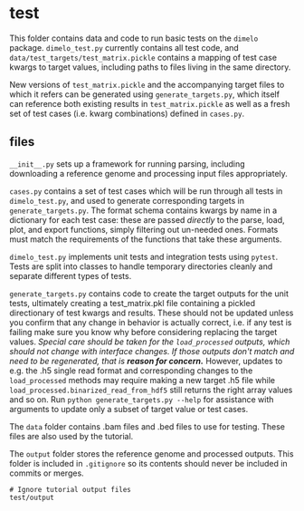 # test

This folder contains data and code to run basic tests on the `dimelo` package. `dimelo_test.py` currently contains all test code, and `data/test_targets/test_matrix.pickle` contains a mapping of test case kwargs to target values, including paths to files living in the same directory.

New versions of `test_matrix.pickle` and the accompanying target files to which it refers can be generated using `generate_targets.py`, which itself can
reference both existing results in `test_matrix.pickle` as well as a fresh set of test cases (i.e. kwarg combinations) defined in `cases.py`.

## files

`__init__.py` sets up a framework for running parsing, including downloading a reference genome and processing input files appropriately.

`cases.py` contains a set of test cases which will be run through all tests in `dimelo_test.py`, and used to generate corresponding targets in `generate_targets.py`. The format schema contains kwargs by name in a dictionary for each test case: these are passed *directly* to the parse, load, plot, and export functions, simply filtering out un-needed ones. Formats must match the requirements of the functions that take these arguments.

`dimelo_test.py` implements unit tests and integration tests using `pytest`. Tests are split into classes to handle temporary directories cleanly and separate different types of tests. 

`generate_targets.py` contains code to create the target outputs for the unit tests, ultimately creating a test_matrix.pkl file containing a pickled directionary of test kwargs and results. These should not be updated unless you confirm that any change in behavior is actually correct, i.e. if any test is failing make sure you know why before considering replacing the target values. *Special care should be taken for the `load_processed` outputs, which should not change with interface changes. If those outputs don't match and need to be regenerated, that is* ***reason for concern.*** However, updates to e.g. the .h5 single read format and corresponding changes to the `load_processed` methods may require making a new target .h5 file while `load_processed.binarized_read_from_hdf5` still returns the right array values and so on. Run `python generate_targets.py --help` for assistance with arguments to update only a subset of target value or test cases.

The `data` folder contains .bam files and .bed files to use for testing. These files are also used by the tutorial.

The `output` folder stores the reference genome and processed outputs. This folder is included in `.gitignore` so its contents should never be included in commits or merges.

```
# Ignore tutorial output files
test/output
```